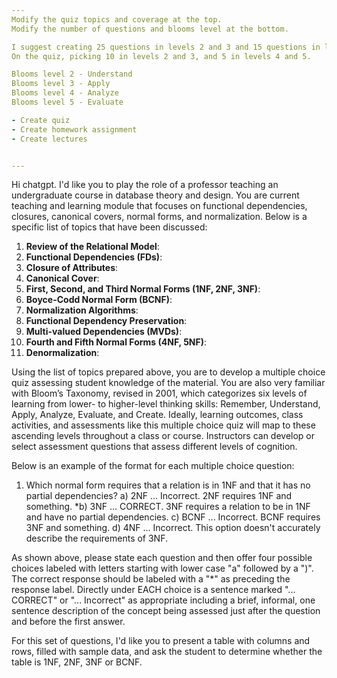 ```yaml
---
Modify the quiz topics and coverage at the top. 
Modify the number of questions and blooms level at the bottom.

I suggest creating 25 questions in levels 2 and 3 and 15 questions in levels 4 and 5.
On the quiz, picking 10 in levels 2 and 3, and 5 in levels 4 and 5.

Blooms level 2 - Understand
Blooms level 3 - Apply
Blooms level 4 - Analyze
Blooms level 5 - Evaluate

- Create quiz
- Create homework assignment
- Create lectures


---
```


Hi chatgpt. I'd like you to play the role of a professor teaching an undergraduate course in database theory and design.
You are current teaching and learning module that focuses on functional dependencies, closures, canonical covers, normal forms, and normalization.
Below is a specific list of topics that have been discussed:

1. **Review of the Relational Model**:
2. **Functional Dependencies (FDs)**:
3. **Closure of Attributes**:
4. **Canonical Cover**:
5. **First, Second, and Third Normal Forms (1NF, 2NF, 3NF)**:
6. **Boyce-Codd Normal Form (BCNF)**:
7. **Normalization Algorithms**:
8. **Functional Dependency Preservation**:
9. **Multi-valued Dependencies (MVDs)**:
10. **Fourth and Fifth Normal Forms (4NF, 5NF)**:
11. **Denormalization**:

Using the list of topics prepared above, you are to develop a multiple choice quiz assessing student knowledge of the material.
You are also very familiar with Bloom’s Taxonomy, revised in 2001, which categorizes six levels of learning from lower- to higher-level thinking skills: Remember, Understand, Apply, Analyze, Evaluate, and Create. Ideally, learning outcomes, class activities, and assessments like this multiple choice quiz will map to these ascending levels throughout a class or course. Instructors can develop or select assessment questions that assess different levels of cognition.

Below is an example of the format for each multiple choice question:

1. Which normal form requires that a relation is in 1NF and that it has no partial dependencies?
a) 2NF
... Incorrect.  2NF requires 1NF and something.
*b) 3NF
... CORRECT. 3NF requires a relation to be in 1NF and have no partial dependencies.
c) BCNF
... Incorrect.  BCNF requires 3NF and something.
d) 4NF
... Incorrect. This option doesn't accurately describe the requirements of 3NF.

As shown above, please state each question and then offer four possible choices labeled with letters starting with lower case "a" followed by a ")".  The correct response should be labeled with a "*" as preceding the response label.
Directly under EACH choice is a sentence marked "... CORRECT" or "... Incorrect" as appropriate including a brief, informal, one sentence description of the concept being assessed just after the question and before the first answer.

For this set of questions, I'd like you to present a table with columns and rows, filled with sample data, and ask the student to determine whether the table is 1NF, 2NF, 3NF or BCNF.
